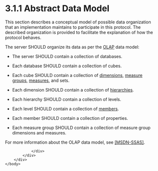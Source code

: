 <html dir="LTR" xmlns:mshelp="http://msdn.microsoft.com/mshelp" xmlns:ddue="http://ddue.schemas.microsoft.com/authoring/2003/5" xmlns:xlink="http://www.w3.org/1999/xlink" xmlns:tool="http://www.microsoft.com/tooltip">
    <head>
        <meta http-equiv="Content-Type" content="text/html; CHARSET=utf-8"></meta>
        <meta name="save" content="history"></meta>
        <title>3.1.1 Abstract Data Model</title>
        <xml>
            <mshelp:toctitle title="3.1.1 Abstract Data Model"></mshelp:toctitle>
            <mshelp:rltitle title="[MS-SSAS8]: Abstract Data Model"></mshelp:rltitle>
            <mshelp:keyword index="A" term="2bd6b463-a1b4-419d-9997-d886bf456434"></mshelp:keyword>
            <mshelp:attr name="DCSext.ContentType" value="open specification"></mshelp:attr>
            <mshelp:attr name="AssetID" value="2bd6b463-a1b4-419d-9997-d886bf456434"></mshelp:attr>
            <mshelp:attr name="TopicType" value="kbRef"></mshelp:attr>
            <mshelp:attr name="DCSext.Title" value="[MS-SSAS8]: Abstract Data Model" />
        </xml>
    </head>
    <body>
        <div id="header">
            <h1 class="heading">3.1.1 Abstract Data Model</h1>
        </div>
        <div id="mainSection">
            <div id="mainBody">
                <div id="allHistory" class="saveHistory"></div>
                <div id="sectionSection0" class="section" name="collapseableSection">
                    

<p>This section describes a conceptual model of possible data
organization that an implementation maintains to participate in this protocol.
The described organization is provided to facilitate the explanation of how the
protocol behaves.</p>

<p>The server SHOULD organize its data as per the <a href="c527450b-f5bd-424b-8c98-ba6365288f35.md#gt_055c223a-52f1-4d41-b95b-d7c60eaa388f">OLAP</a> data model:</p>

<ul><li><p><span><span> 
</span></span>The server SHOULD contain a collection of databases.</p>

</li><li><p><span><span> 
</span></span>Each database SHOULD contain a collection of cubes.</p>

</li><li><p><span><span> 
</span></span>Each cube SHOULD contain a collection of <a href="c527450b-f5bd-424b-8c98-ba6365288f35.md#gt_70d18eb1-eb3c-48f8-b0cd-7140f206406c">dimensions</a>, <a href="c527450b-f5bd-424b-8c98-ba6365288f35.md#gt_1f51f60a-8a0f-4b0d-9e7e-80cbd596e164">measure groups</a>, <a href="c527450b-f5bd-424b-8c98-ba6365288f35.md#gt_70548cb6-ef0e-4f2a-8e34-7293a9df8998">measures</a>, and sets.</p>

</li><li><p><span><span> 
</span></span>Each dimension SHOULD contain a collection of <a href="c527450b-f5bd-424b-8c98-ba6365288f35.md#gt_a07fc05d-cdb0-442c-984a-dd3589b9f682">hierarchies</a>.</p>

</li><li><p><span><span> 
</span></span>Each hierarchy SHOULD contain a collection of levels.</p>

</li><li><p><span><span> 
</span></span>Each level SHOULD contain a collection of <a href="c527450b-f5bd-424b-8c98-ba6365288f35.md#gt_5d78ca78-a9b1-4791-8126-bf9494304b11">members</a>.</p>

</li><li><p><span><span> 
</span></span>Each member SHOULD contain a collection of properties.</p>

</li><li><p><span><span> 
</span></span>Each measure group SHOULD contain a collection of measure group
dimensions and measures.</p>

</li></ul><p>For more information about the OLAP data model, see <a href="http://go.microsoft.com/fwlink/?LinkId=113989">[MSDN-SSAS]</a>.</p>


                </div>
            </div>
        </div>
    </body>
</html>